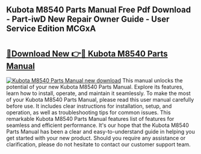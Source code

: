 ## Kubota M8540 Parts Manual Free Pdf Download - Part-iwD New Repair Owner Guide - User Service Edition MCGxA

# <h2><a href="http://bc95174.oget.top/?id=Kubota+M8540+Parts+Manual">🔗Download New 👉🔴 Kubota M8540 Parts Manual</a></h2>

[![Kubota M8540 Parts Manual new download](https://i.imgur.com/5g1atiW.png)](http://bc95174.oget.top/?id=Kubota+M8540+Parts+Manual)
This manual unlocks the potential of your new Kubota M8540 Parts Manual. Explore its features, learn how to install, operate, and maintain it seamlessly. To make the most of your Kubota M8540 Parts Manual, please read this user manual carefully before use. It includes clear instructions for installation, setup, and operation, as well as troubleshooting tips for common issues. This remarkable Kubota M8540 Parts Manual features list of features for seamless and efficient performance. It's our hope that the Kubota M8540 Parts Manual has been a clear and easy-to-understand guide in helping you get started with your new product. Should you require any assistance or clarification, please do not hesitate to contact our customer support team.
